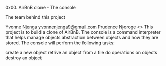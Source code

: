 0x00. AirBnB clone - The console

The team behind this project

Yvonne Njenga <yvonnenjenga9@gmail.com>
Prudence Njoroge <>
This project is to build a clone of AirBnB.
The console is a command interpreter that helps manage objects abstraction between objects and how they are stored.
The console will perform the following tasks:

create a new object
retrive an object from a file
do operations on objects
destroy an object
